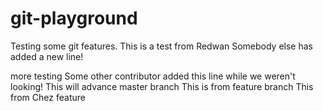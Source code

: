 # git-playground
Testing some git features.
This is a test from Redwan
Somebody else has added a new line!

more testing
Some other contributor added this line while we weren't looking!
This will advance master branch
This is from feature branch
This from Chez feature
